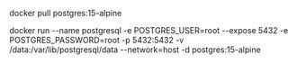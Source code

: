 docker pull postgres:15-alpine

docker run --name postgresql -e POSTGRES_USER=root --expose 5432 -e POSTGRES_PASSWORD=root -p 5432:5432 -v /data:/var/lib/postgresql/data --network=host -d postgres:15-alpine 